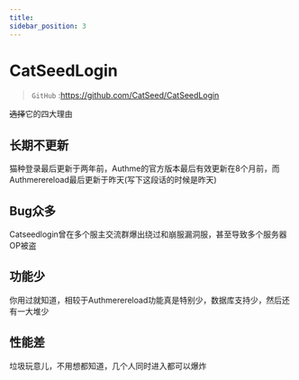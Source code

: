```yaml
---
title: 
sidebar_position: 3
---
```


# CatSeedLogin
> `GitHub` :https://github.com/CatSeed/CatSeedLogin

~~选择~~它的四大理由

## 长期不更新

猫种登录最后更新于两年前，Authme的官方版本最后有效更新在8个月前，而Authmerereload最后更新于昨天(写下这段话的时候是昨天)

## Bug众多

Catseedlogin曾在多个服主交流群爆出绕过和崩服漏洞服，甚至导致多个服务器OP被盗

## 功能少

你用过就知道，相较于Authmerereload功能真是特别少，数据库支持少，然后还有一大堆少

## 性能差

垃圾玩意儿，不用想都知道，几个人同时进入都可以爆炸
